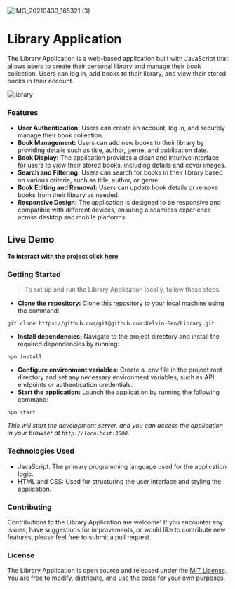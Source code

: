 ![IMG_20210430_165321 (3)](https://github.com/Kelvin-Ben/Library/assets/85459676/bae7a978-3cc1-463e-acb0-709ca667c82f)

# Library Application

The Library Application is a web-based application built with JavaScript that allows users to create their personal library and manage their book collection. Users can log in, add books to their library, and view their stored books in their account.

![library](https://github.com/Kelvin-Ben/Library/assets/85459676/cc31745f-4fb0-47f0-a2c9-e9393339db1e)

### Features

- **User Authentication:** Users can create an account, log in, and securely manage their book collection.
- **Book Management:** Users can add new books to their library by providing details such as title, author, genre, and publication date.
- **Book Display:** The application provides a clean and intuitive interface for users to view their stored books, including details and cover images.
- **Search and Filtering:** Users can search for books in their library based on various criteria, such as title, author, or genre.
- **Book Editing and Removal:** Users can update book details or remove books from their library as needed.
- **Responsive Design:** The application is designed to be responsive and compatible with different devices, ensuring a seamless experience across desktop and mobile platforms.

## Live Demo

**To interact with the project click [here](https://add-book-to-library.netlify.app/)**

### Getting Started

> To set up and run the Library Application locally, follow these steps:

- **Clone the repository:** Clone this repository to your local machine using the command:

```
git clone https://github.com/git@github.com:Kelvin-Ben/Library.git
```

- **Install dependencies:** Navigate to the project directory and install the required dependencies by running:

```
npm install
```

- **Configure environment variables:** Create a .env file in the project root directory and set any necessary environment variables, such as API endpoints or authentication credentials.
- **Start the application:** Launch the application by running the following command:

```
npm start
```

_This will start the development server, and you can access the application in your browser at `http://localhost:3000`._

### Technologies Used

- JavaScript: The primary programming language used for the application logic.
- HTML and CSS: Used for structuring the user interface and styling the application.

### Contributing

Contributions to the Library Application are welcome! If you encounter any issues, have suggestions for improvements, or would like to contribute new features, please feel free to submit a pull request.

### License

The Library Application is open source and released under the [MIT License](https://opensource.org/license/mit/). You are free to modify, distribute, and use the code for your own purposes.
